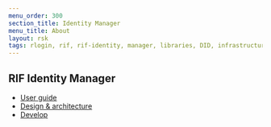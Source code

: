 ```yaml
---
menu_order: 300
section_title: Identity Manager
menu_title: About
layout: rsk
tags: rlogin, rif, rif-identity, manager, libraries, DID, infrastructure, mobile, protocols, mvp, design, rbtc, defi, decentralized, quick-start, guides, tutorial, networks, dapps, tools, rootstock, rsk, ethereum, smart-contracts, install, get-started, how-to, mainnet, testnet, contracts, wallets, web3, crypto
---
```


## RIF Identity Manager

- [User guide](user-guide)
- [Design & architecture](architecture)
- [Develop](develop)
